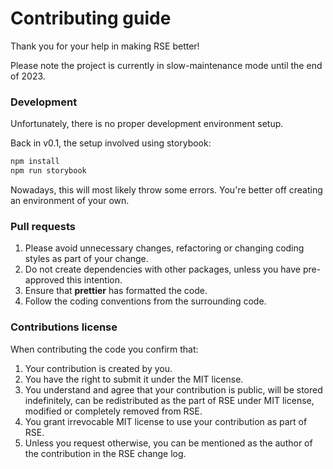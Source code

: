 # Contributing guide

Thank you for your help in making RSE better!

Please note the project is currently in slow-maintenance mode until the end of 2023.


### Development

Unfortunately, there is no proper development environment setup.

Back in v0.1, the setup involved using storybook:

```bash
npm install
npm run storybook
```
Nowadays, this will most likely throw some errors.
You're better off creating an environment of your own.

### Pull requests

1. Please avoid unnecessary changes, refactoring or changing coding styles as part of your change.
2. Do not create dependencies with other packages, unless you have pre-approved this intention.
3. Ensure that **prettier** has formatted the code.
4. Follow the coding conventions from the surrounding code.

### Contributions license

When contributing the code you confirm that:

1. Your contribution is created by you.
2. You have the right to submit it under the MIT license.
3. You understand and agree that your contribution is public, will be stored indefinitely, can be redistributed as the part of RSE under MIT license, modified or completely removed from RSE.
4. You grant irrevocable MIT license to use your contribution as part of RSE.
6. Unless you request otherwise, you can be mentioned as the author of the contribution in the RSE change log.
